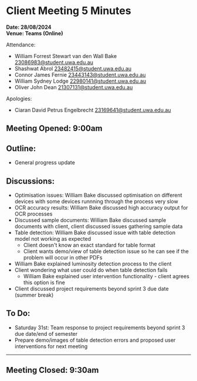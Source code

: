 # **Client Meeting 5 Minutes**

**Date: 28/08/2024**<br>
**Venue: Teams (Online)**

Attendance:
- William Forrest Stewart van den Wall Bake <23086983@student.uwa.edu.au>
- Shashwat Abrol <23482415@student.uwa.edu.au>
- Connor James Fernie <23443143@student.uwa.edu.au>
- William Sydney Lodge <22980141@student.uwa.edu.au>
- Oliver John Dean <21307131@student.uwa.edu.au>


Apologies:
- Ciaran David Petrus Engelbrecht <23169641@student.uwa.edu.au>

Meeting Opened: 9:00am
----

## Outline: <br>
 - General progress update


## **Discussions:**<br>
 - Optimisation issues: William Bake discussed optimisation on different devices with some devices runnning through the process very slow
 - OCR accuracy results: William Bake discussed high accuracy output for OCR processes
 - Discussed sample documents: William Bake discussed sample documents with client, client discussed issues gathering sample data
 - Table detection: William Bake discussed issue with table detection model not working as expected
    - Client doesn't know an exact standard for table format
    - Client wants demo/view of table detection issue so he can see if the problem will occur in other PDFs
 - William Bake explained luminosity detection process to the client
 - Client wondering what user could do when table detection fails
    - William Bake explained user intervention functionality - client agrees this option is fine
- Client discussed project requirements beyond sprint 3 due date (summer break)

## **To Do:**<br>
 - Saturday 31st: Team response to project requirements beyond sprint 3 due date/end of semester
 - Prepare demo/images of table detection errors and proposed user interventions for next meeting

----

## Meeting Closed: 9:30am